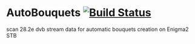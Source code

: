 AutoBouquets [![Build Status](https://travis-ci.org/LraiZer/AutoBouquets.svg?branch=master)](https://travis-ci.org/LraiZer/AutoBouquets)
==========
scan 28.2e dvb stream data for automatic bouquets creation on Enigma2 STB
